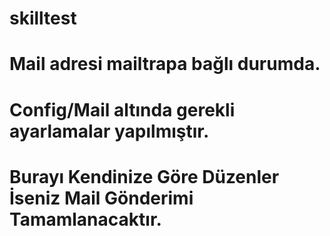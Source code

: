 # skilltest
# Mail adresi mailtrapa bağlı durumda.
# Config/Mail altında gerekli ayarlamalar yapılmıştır.
# Burayı Kendinize Göre Düzenler İseniz Mail Gönderimi Tamamlanacaktır.

